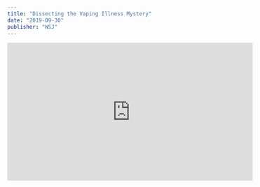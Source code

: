 ```yaml
---
title: "Dissecting the Vaping Illness Mystery"
date: "2019-09-30"
publisher: "WSJ"
---
```


<iframe allowfullscreen="true" webkitallowfullscreen="true" mozallowfullscreen="true" frameborder="0" scrolling="no" width="560" height="315" src="https://video-api.wsj.com/api-video/player/v3/iframe.html?guid=E9C45051-5911-4C0B-8694-F1D1DEC9C212" title="Dissecting the Vaping Illness Mystery"></iframe>